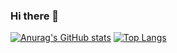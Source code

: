 ### Hi there 👋

[![Anurag's GitHub stats](https://github-readme-stats.vercel.app/api?username=victor11555&show_icons=true&theme=dark&hide=issues)](https://github.com/anuraghazra/github-readme-stats)   [![Top Langs](https://github-readme-stats.vercel.app/api/top-langs/?username=victor11555&show_icons=true&theme=dark&layout=compact)](https://github.com/anuraghazra/github-readme-stats)

